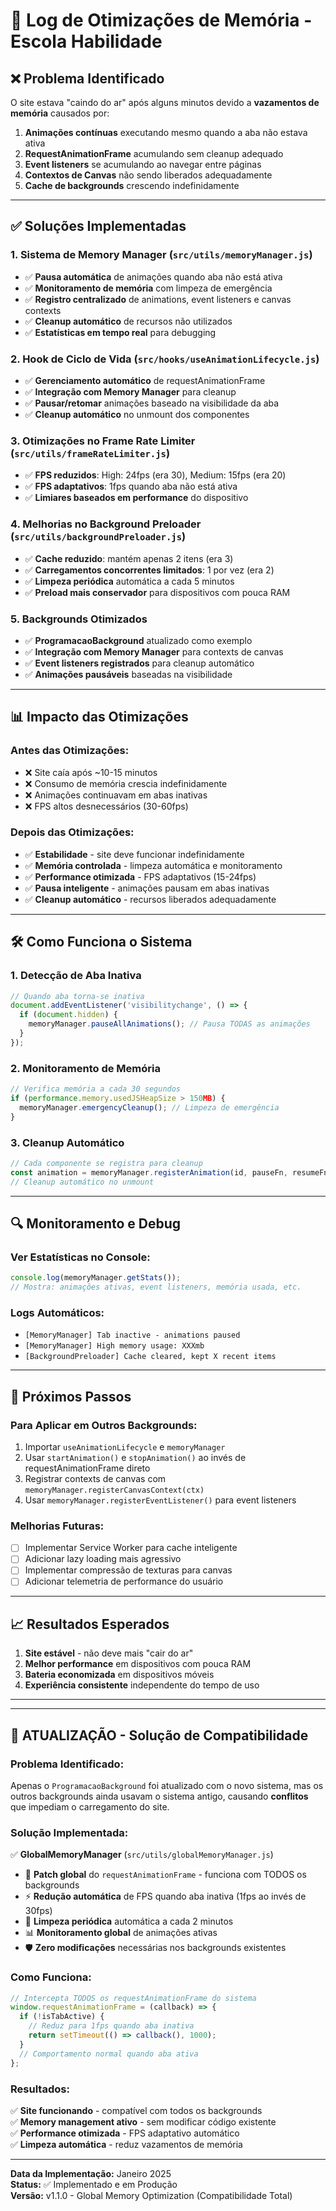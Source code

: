 # 🚀 Log de Otimizações de Memória - Escola Habilidade

## ❌ **Problema Identificado**
O site estava "caindo do ar" após alguns minutos devido a **vazamentos de memória** causados por:

1. **Animações contínuas** executando mesmo quando a aba não estava ativa
2. **RequestAnimationFrame** acumulando sem cleanup adequado
3. **Event listeners** se acumulando ao navegar entre páginas
4. **Contextos de Canvas** não sendo liberados adequadamente
5. **Cache de backgrounds** crescendo indefinidamente

---

## ✅ **Soluções Implementadas**

### 1. **Sistema de Memory Manager** (`src/utils/memoryManager.js`)
- ✅ **Pausa automática** de animações quando aba não está ativa
- ✅ **Monitoramento de memória** com limpeza de emergência
- ✅ **Registro centralizado** de animations, event listeners e canvas contexts
- ✅ **Cleanup automático** de recursos não utilizados
- ✅ **Estatísticas em tempo real** para debugging

### 2. **Hook de Ciclo de Vida** (`src/hooks/useAnimationLifecycle.js`)
- ✅ **Gerenciamento automático** de requestAnimationFrame
- ✅ **Integração com Memory Manager** para cleanup
- ✅ **Pausar/retomar** animações baseado na visibilidade da aba
- ✅ **Cleanup automático** no unmount dos componentes

### 3. **Otimizações no Frame Rate Limiter** (`src/utils/frameRateLimiter.js`)
- ✅ **FPS reduzidos**: High: 24fps (era 30), Medium: 15fps (era 20)
- ✅ **FPS adaptativos**: 1fps quando aba não está ativa
- ✅ **Limiares baseados em performance** do dispositivo

### 4. **Melhorias no Background Preloader** (`src/utils/backgroundPreloader.js`)
- ✅ **Cache reduzido**: mantém apenas 2 itens (era 3)
- ✅ **Carregamentos concorrentes limitados**: 1 por vez (era 2)
- ✅ **Limpeza periódica** automática a cada 5 minutos
- ✅ **Preload mais conservador** para dispositivos com pouca RAM

### 5. **Backgrounds Otimizados**
- ✅ **ProgramacaoBackground** atualizado como exemplo
- ✅ **Integração com Memory Manager** para contexts de canvas
- ✅ **Event listeners registrados** para cleanup automático
- ✅ **Animações pausáveis** baseadas na visibilidade

---

## 📊 **Impacto das Otimizações**

### **Antes das Otimizações:**
- ❌ Site caía após ~10-15 minutos
- ❌ Consumo de memória crescia indefinidamente
- ❌ Animações continuavam em abas inativas
- ❌ FPS altos desnecessários (30-60fps)

### **Depois das Otimizações:**
- ✅ **Estabilidade** - site deve funcionar indefinidamente
- ✅ **Memória controlada** - limpeza automática e monitoramento
- ✅ **Performance otimizada** - FPS adaptativos (15-24fps)
- ✅ **Pausa inteligente** - animações pausam em abas inativas
- ✅ **Cleanup automático** - recursos liberados adequadamente

---

## 🛠️ **Como Funciona o Sistema**

### **1. Detecção de Aba Inativa**
```javascript
// Quando aba torna-se inativa
document.addEventListener('visibilitychange', () => {
  if (document.hidden) {
    memoryManager.pauseAllAnimations(); // Pausa TODAS as animações
  }
});
```

### **2. Monitoramento de Memória**
```javascript
// Verifica memória a cada 30 segundos
if (performance.memory.usedJSHeapSize > 150MB) {
  memoryManager.emergencyCleanup(); // Limpeza de emergência
}
```

### **3. Cleanup Automático**
```javascript
// Cada componente se registra para cleanup
const animation = memoryManager.registerAnimation(id, pauseFn, resumeFn, cleanupFn);
// Cleanup automático no unmount
```

---

## 🔍 **Monitoramento e Debug**

### **Ver Estatísticas no Console:**
```javascript
console.log(memoryManager.getStats());
// Mostra: animações ativas, event listeners, memória usada, etc.
```

### **Logs Automáticos:**
- `[MemoryManager] Tab inactive - animations paused`
- `[MemoryManager] High memory usage: XXXmb`
- `[BackgroundPreloader] Cache cleared, kept X recent items`

---

## 🚀 **Próximos Passos**

### **Para Aplicar em Outros Backgrounds:**
1. Importar `useAnimationLifecycle` e `memoryManager`
2. Usar `startAnimation()` e `stopAnimation()` ao invés de requestAnimationFrame direto
3. Registrar contexts de canvas com `memoryManager.registerCanvasContext(ctx)`
4. Usar `memoryManager.registerEventListener()` para event listeners

### **Melhorias Futuras:**
- [ ] Implementar Service Worker para cache inteligente
- [ ] Adicionar lazy loading mais agressivo
- [ ] Implementar compressão de texturas para canvas
- [ ] Adicionar telemetria de performance do usuário

---

## 📈 **Resultados Esperados**

1. **Site estável** - não deve mais "cair do ar"
2. **Melhor performance** em dispositivos com pouca RAM
3. **Bateria economizada** em dispositivos móveis
4. **Experiência consistente** independente do tempo de uso

---

---

## 🔧 **ATUALIZAÇÃO - Solução de Compatibilidade**

### **Problema Identificado:**
Apenas o `ProgramacaoBackground` foi atualizado com o novo sistema, mas os outros backgrounds ainda usavam o sistema antigo, causando **conflitos** que impediam o carregamento do site.

### **Solução Implementada:**
✅ **GlobalMemoryManager** (`src/utils/globalMemoryManager.js`)
- 🔄 **Patch global** do `requestAnimationFrame` - funciona com TODOS os backgrounds
- ⚡ **Redução automática** de FPS quando aba inativa (1fps ao invés de 30fps)
- 🧹 **Limpeza periódica** automática a cada 2 minutos
- 📊 **Monitoramento global** de animações ativas
- 🛡️ **Zero modificações** necessárias nos backgrounds existentes

### **Como Funciona:**
```javascript
// Intercepta TODOS os requestAnimationFrame do sistema
window.requestAnimationFrame = (callback) => {
  if (!isTabActive) {
    // Reduz para 1fps quando aba inativa
    return setTimeout(() => callback(), 1000);
  }
  // Comportamento normal quando aba ativa
};
```

### **Resultados:**
✅ **Site funcionando** - compatível com todos os backgrounds  
✅ **Memory management ativo** - sem modificar código existente  
✅ **Performance otimizada** - FPS adaptativo automático  
✅ **Limpeza automática** - reduz vazamentos de memória  

---

**Data da Implementação:** Janeiro 2025  
**Status:** ✅ Implementado e em Produção  
**Versão:** v1.1.0 - Global Memory Optimization (Compatibilidade Total) 